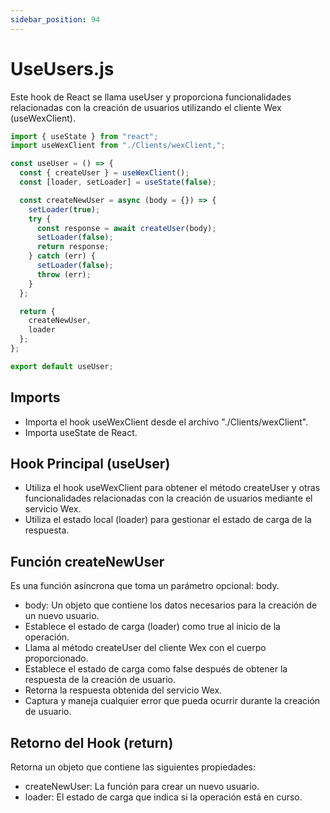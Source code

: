 ```yaml
---
sidebar_position: 94
---
```


# UseUsers.js

Este hook de React se llama useUser y proporciona funcionalidades relacionadas con la creación de usuarios utilizando el cliente Wex (useWexClient). 

```js 
import { useState } from "react";
import useWexClient from "./Clients/wexClient,";

const useUser = () => {
  const { createUser } = useWexClient();
  const [loader, setLoader] = useState(false);

  const createNewUser = async (body = {}) => {
    setLoader(true);
    try {
      const response = await createUser(body);
      setLoader(false);
      return response;
    } catch (err) {
      setLoader(false);
      throw (err);
    }
  };

  return {
    createNewUser,
    loader
  };
};

export default useUser;
```

## Imports

- Importa el hook useWexClient desde el archivo "./Clients/wexClient".
- Importa useState de React.

## Hook Principal (useUser)

- Utiliza el hook useWexClient para obtener el método createUser y otras funcionalidades relacionadas con la creación de usuarios mediante el servicio Wex.
- Utiliza el estado local (loader) para gestionar el estado de carga de la respuesta.

## Función createNewUser

Es una función asíncrona que toma un parámetro opcional: body.

- body: Un objeto que contiene los datos necesarios para la creación de un nuevo usuario.
- Establece el estado de carga (loader) como true al inicio de la operación.
- Llama al método createUser del cliente Wex con el cuerpo proporcionado.
- Establece el estado de carga como false después de obtener la respuesta de la creación de usuario.
- Retorna la respuesta obtenida del servicio Wex.
- Captura y maneja cualquier error que pueda ocurrir durante la creación de usuario.

## Retorno del Hook (return)

Retorna un objeto que contiene las siguientes propiedades:

- createNewUser: La función para crear un nuevo usuario.
- loader: El estado de carga que indica si la operación está en curso.
